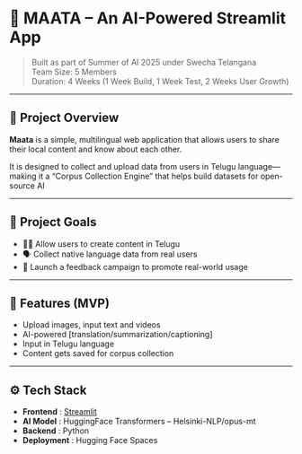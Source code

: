 # 📖 MAATA – An AI-Powered Streamlit App

> Built as part of Summer of AI 2025 under Swecha Telangana  
> Team Size: 5 Members  
> Duration: 4 Weeks (1 Week Build, 1 Week Test, 2 Weeks User Growth)

---

## 📌 Project Overview

**Maata** is a simple, multilingual web application that allows users to share their local content and know about each other.  

It is designed to collect and upload data from users in Telugu language—making it a “Corpus Collection Engine” that helps build datasets for open-source AI

---

## 🎯 Project Goals

- ✍🏻 Allow users to create content in Telugu 
- 🗣️ Collect native language data from real users
- 🚀 Launch a feedback campaign to promote real-world usage

---

## 🧠 Features (MVP)

- Upload images, input text and videos
- AI-powered [translation/summarization/captioning]
- Input in Telugu language
- Content gets saved for corpus collection

---

## ⚙️ Tech Stack

- **Frontend** : [Streamlit](https://streamlit.io/)
- **AI Model** : HuggingFace Transformers – Helsinki-NLP/opus-mt
- **Backend** : Python
- **Deployment** : Hugging Face Spaces
